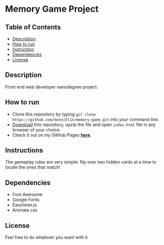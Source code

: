 # Memory Game Project

## Table of Contents

* [Description](#description)
* [How to run](#how_to_run)
* [Instruction](#instruction)
* [Dependencies](#dependencies)
* [License](#license)


## Description

Front end web developer nanodegree project. 

## How to run

* Clone this repository by typing `git clone https://github.com/denni5lin/memory-game.git` into your command line.
* [Download](https://github.com/denni5lin/memory-game/archive/master.zip) this repository, upzip the file and open `index.html` file in any browser of your choice.
* Check it out on my GitHub Pages [**here**](https://denni5lin.github.io/memory-game/).

## Instructions

The gameplay rules are very simple: flip over two hidden cards at a time to locate the ones that match! 

## Dependencies

* Font Awesome
* Google Fonts
* Easytimer.js
* Animate.css


## License

Feel free to do whatever you want with it. 
